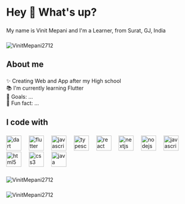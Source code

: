 <h1 align="left">Hey 👋 What's up?</h1>

###

<p align="left">My name is Vinit Mepani and I'm a Learner, from Surat, GJ, India </p>

###

<p align="left"> <img src="https://komarev.com/ghpvc/?username=VinitMepani2712&label=Profile%20views&color=0e75b6&style=flat" alt="VinitMepani2712" /> </p>

###

<h2 align="left">About me</h2>

###

<p align="left">✨ Creating Web and App after my High school <br>📚 I'm currently learning Flutter <br>🎯 Goals: ...<br>🎲 Fun fact: ...</p>

###

<h2 align="left">I code with </h2>

###

<div align="left">
  <img src="https://cdn.jsdelivr.net/gh/devicons/devicon/icons/dart/dart-original.svg" height="40" alt="dart logo"  />
  <img width="12" />
  <img src="https://cdn.jsdelivr.net/gh/devicons/devicon/icons/flutter/flutter-original.svg" height="40" alt="flutter logo"  />
  <img width="12" />
  <img src="https://cdn.jsdelivr.net/gh/devicons/devicon/icons/javascript/javascript-original.svg" height="40" alt="javascript logo"  />
  <img width="12" />
  <img src="https://cdn.jsdelivr.net/gh/devicons/devicon/icons/typescript/typescript-original.svg" height="40" alt="typescript logo"  />
  <img width="12" />
  <img src="https://cdn.jsdelivr.net/gh/devicons/devicon/icons/react/react-original.svg" height="40" alt="react logo"  />
  <img width="12" />
  <img src="https://cdn.jsdelivr.net/gh/devicons/devicon/icons/nextjs/nextjs-original.svg" height="40" alt="nextjs logo"  />
  <img width="12" />
  <img src="https://cdn.jsdelivr.net/gh/devicons/devicon/icons/nodejs/nodejs-original.svg" height="40" alt="nodejs logo"  />
  <img width="12" />
  <img src="https://cdn.jsdelivr.net/gh/devicons/devicon/icons/c/c-original.svg" height="40" alt="javascript logo"  />
  <img width="12" />
  <img src="https://cdn.jsdelivr.net/gh/devicons/devicon/icons/html5/html5-original.svg" height="40" alt="html5 logo"  />
  <img width="12" />
  <img src="https://cdn.jsdelivr.net/gh/devicons/devicon/icons/css3/css3-original.svg" height="40" alt="css3 logo"  />
  <img width="12" />
  <img src="https://cdn.jsdelivr.net/gh/devicons/devicon/icons/java/java-original.svg" height="40" alt="java logo"  />
  <img width="12" />

</div>

###

<p><img align="center" src="https://github-readme-stats.vercel.app/api/top-langs?username=VinitMepani2712&show_icons=true&locale=en&layout=compact" alt="VinitMepani2712" /></p>

###

<p><img align="center" src="https://github-readme-streak-stats.herokuapp.com/?user=VinitMepani2712&" alt="VinitMepani2712" /></p>
